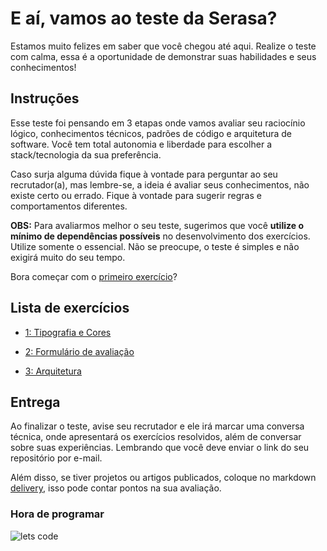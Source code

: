 # E aí, vamos ao teste da Serasa?

Estamos muito felizes em saber que você chegou até aqui. Realize o teste com calma, essa é a oportunidade de demonstrar suas habilidades e seus conhecimentos!

## Instruções

Esse teste foi pensando em 3 etapas onde vamos avaliar seu raciocínio lógico, conhecimentos técnicos, padrões de código e arquitetura de software. Você tem total autonomia e liberdade para escolher a stack/tecnologia da sua preferência.

Caso surja alguma dúvida fique à vontade para perguntar ao seu recrutador(a), mas lembre-se, a ideia é avaliar seus conhecimentos, não existe certo ou errado. Fique à vontade para sugerir regras e comportamentos diferentes.

**OBS:** Para avaliarmos melhor o seu teste, sugerimos que você **utilize o mínimo de dependências possíveis** no desenvolvimento dos exercícios. Utilize somente o essencial.
Não se preocupe, o teste é simples e não exigirá muito do seu tempo.

Bora começar com o [primeiro exercício](1-EXERCISE/README.md)?

## Lista de exercícios

- [1: Tipografia e Cores](1-EXERCISE/README.md)

- [2: Formulário de avaliação](2-EXERCISE/README.md)

- [3: Arquitetura](3-EXERCISE/README.md)

## Entrega

Ao finalizar o teste, avise seu recrutador e ele irá marcar uma conversa técnica, onde apresentará os exercícios resolvidos, além de conversar sobre suas experiências. Lembrando que você deve enviar o link do seu repositório por e-mail.

Além disso, se tiver projetos ou artigos publicados, coloque no markdown [delivery](../DELIVERY.md), isso pode contar pontos na sua avaliação.

### Hora de programar

![lets code](https://media.giphy.com/media/E6jscXfv3AkWQ/giphy.gif)
